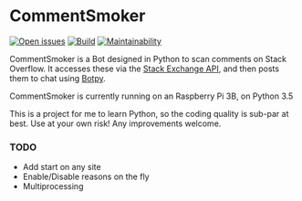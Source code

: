 # CommentSmoker

[![Open issues](https://img.shields.io/github/issues/CalvT/CommentSmoker.svg)](https://github.com/CalvT/CommentSmoker/issues)
[![Build](https://api.travis-ci.org/CalvT/CommentSmoker.svg)](https://travis-ci.org/CalvT/CommentSmoker)
[![Maintainability](https://api.codeclimate.com/v1/badges/1245ffaf5292557573e9/maintainability)](https://codeclimate.com/github/CalvT/CommentSmoker/maintainability)

CommentSmoker is a Bot designed in Python to scan comments on Stack Overflow. It accesses these via the [Stack Exchange API](https://api.stackexchange.com), and then posts them to chat using [Botpy](https://github.com/SOBotics/Botpy).

CommentSmoker is currently running on an Raspberry Pi 3B, on Python 3.5

This is a project for me to learn Python, so the coding quality is sub-par at best. Use at your own risk! Any improvements welcome.

### TODO
 - Add start on any site
 - Enable/Disable reasons on the fly
 - Multiprocessing
